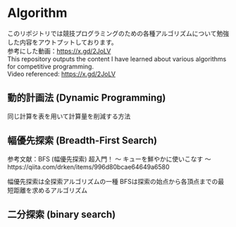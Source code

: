 # Algorithm
このリポジトリでは競技プログラミングのための各種アルゴリズムについて勉強した内容をアウトプットしております。  
参考にした動画：https://x.gd/2JoLV  
This repository outputs the content I have learned about various algorithms for competitive programming.   
Video referenced: https://x.gd/2JoLV  

<h2>動的計画法 (Dynamic Programming)</h2>
<p>同じ計算を表を用いて計算量を削減する方法</p>
<h2>幅優先探索 (Breadth-First Search)</h2>
<p>参考文献：BFS (幅優先探索) 超入門！ 〜 キューを鮮やかに使いこなす 〜</n>
https://qiita.com/drken/items/996d80bcae64649a6580</n></p>
幅優先探索は全探索アルゴリズムの一種
BFSは探索の始点から各頂点までの最短距離を求めるアルゴリズム
<h2>二分探索 (binary search)</h2>
<h2></h2>
<h2></h2>
<h2></h2>
<h2></h2>
<h2></h2>